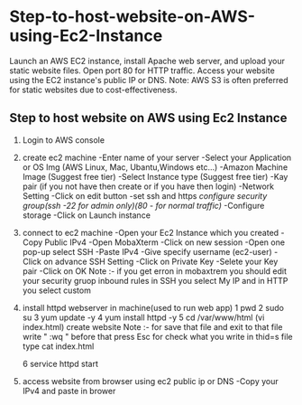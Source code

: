 # Step-to-host-website-on-AWS-using-Ec2-Instance
Launch an AWS EC2 instance, install Apache web server, and upload your static website files. Open port 80 for HTTP traffic. Access your website using the EC2 instance's public IP or DNS. Note: AWS S3 is often preferred for static websites due to cost-effectiveness.

Step to host website on AWS using Ec2 Instance
----------------------------------------------
1. Login to  AWS console
2. create ec2 machine
	-Enter name of your server
	-Select your Application or OS Img (AWS Linux, Mac, Ubantu,Windows etc...)
	-Amazon Machine Image (Suggest free tier)
	-Select Instance type (Suggest free tier)
	-Kay pair (if you not have then create or if you have then login)
	-Network Setting
		-Click on edit button
		-set ssh and https
	*configure security group(ssh -22 for admin only)(80 - for normal traffic)*
	-Configure storage
	-Click on Launch instance
4. connect to ec2 machine
	-Open your Ec2 Instance which you created 
	-Copy Public IPv4
	-Open MobaXterm
		-Click on new session
		-Open one pop-up select SSH 
		-Paste IPv4
		-Give specify username (ec2-user)
		-Click on advance SSH Setting
			-Click on Private Key 
				-Selete your Key pair
		-Click on OK
	Note :- if you get erron in mobaxtrem you should edit your security gruop inbound rules in SSH you select My IP and in HTTP you select custom 
5. install httpd webserver in machine(used to run web app)
	1 pwd 
	2 sudo su
	3 yum update -y
	4 yum install httpd -y
	5 cd /var/www/html
		(vi index.html) create website 
		Note :- for save that file and exit to that file write " :wq " before that press Esc 
		for check what you write in thid=s file type cat index.html 
		
	6 service httpd start

6. access website from browser using ec2 public ip or DNS
	-Copy your IPv4 and paste in brower
